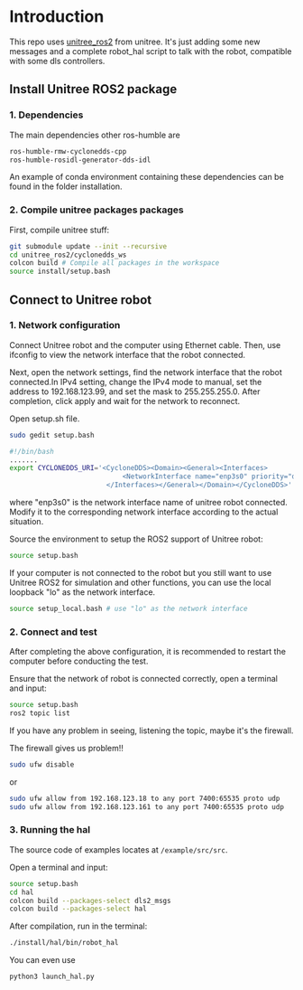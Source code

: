 # Introduction
This repo uses [unitree_ros2](https://github.com/unitreerobotics/unitree_ros2) from unitree. It's just adding some new messages and a complete robot_hal script to talk with the robot, compatible with some dls controllers.



## Install Unitree ROS2 package

### 1. Dependencies
The main dependencies other ros-humble are
```bash
ros-humble-rmw-cyclonedds-cpp
ros-humble-rosidl-generator-dds-idl
```
An example of conda environment containing these dependencies can be found in the folder installation. 

### 2. Compile unitree packages packages
First, compile unitree stuff:

```bash
git submodule update --init --recursive
cd unitree_ros2/cyclonedds_ws
colcon build # Compile all packages in the workspace
source install/setup.bash
```

## Connect to Unitree robot

### 1. Network configuration
Connect Unitree robot and the computer using Ethernet cable. Then, use ifconfig to view the network interface that the robot connected. 

Next, open the network settings, find the network interface that the robot connected.In IPv4 setting, change the IPv4 mode to manual, set the address to 192.168.123.99, and set the mask to 255.255.255.0. After completion, click apply and wait for the network to reconnect.

Open setup.sh file.
```bash
sudo gedit setup.bash
```
```bash
#!/bin/bash
.......
export CYCLONEDDS_URI='<CycloneDDS><Domain><General><Interfaces>
                            <NetworkInterface name="enp3s0" priority="default" multicast="default" />
                        </Interfaces></General></Domain></CycloneDDS>'
```
where "enp3s0" is the network interface name of unitree robot connected.
Modify it to the corresponding network interface according to the actual situation. 

Source the environment to setup the ROS2 support of Unitree robot: 
```bash
source setup.bash
```

If your computer is not connected to the robot but you still want to use Unitree ROS2 for simulation and other functions, you can use the local loopback "lo" as the network interface.
```bash
source setup_local.bash # use "lo" as the network interface
```


### 2. Connect and test
After completing the above configuration, it is recommended to restart the computer before conducting the test.

Ensure that the network of robot is connected correctly, open a terminal and input:  
```bash
source setup.bash
ros2 topic list
```


If you have any problem in seeing, listening the topic, maybe it's the firewall.

The firewall gives us problem!!
```bash
sudo ufw disable
```

or

```bash
sudo ufw allow from 192.168.123.18 to any port 7400:65535 proto udp
sudo ufw allow from 192.168.123.161 to any port 7400:65535 proto udp
```


### 3. Running the hal

The source code of examples locates at `/example/src/src`.

Open a terminal and input:
```bash
source setup.bash
cd hal
colcon build --packages-select dls2_msgs
colcon build --packages-select hal
```
After compilation, run in the terminal:
```bash
./install/hal/bin/robot_hal 
```

You can even use
```bash
python3 launch_hal.py
```

